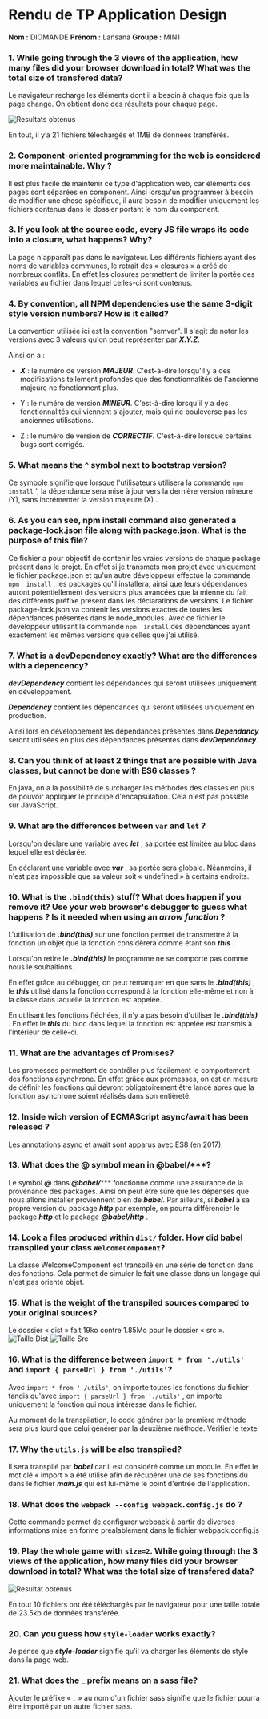 # Rendu de TP Application Design

**Nom :** DIOMANDE
**Prénom :** Lansana
**Groupe :**  MIN1



### 1.  While going through the 3 views of the application, how many files did your browser download in total? What was the total size of transfered data?
Le navigateur recharge les éléments dont il a besoin à chaque fois que la page change. On obtient donc des résultats pour chaque page.

![Resultats obtenus](./reponse1.png)



En tout, il y’a 21 fichiers téléchargés et 1MB de données transférés.


### 2.  Component-oriented programming for the web is considered **more maintainable**. Why ?

Il est plus facile de maintenir ce type d'application web, car éléments des pages sont séparées en component. Ainsi lorsqu'un programmer à besoin de modifier une chose spécifique, il aura besoin de modifier uniquement les fichiers contenus dans le dossier portant le nom du component.


### 3.  If you look at the source code, every JS file wraps its code into a closure, what happens? Why?

La page n'apparaît pas dans le navigateur. Les différents fichiers ayant des noms de variables communes, le retrait des « closures » a créé de nombreux conflits. En effet les closures permettent de limiter la portée des variables au fichier dans lequel celles-ci sont contenus.

### 4.  By convention, all NPM dependencies use the same 3-digit style version numbers? How is it called?

La convention utilisée ici est la convention "semver". Il s'agit de noter les versions avec  3 valeurs  qu'on peut représenter par  ***X.Y.Z***.

Ainsi on a :

- ***X*** : le numéro de version ***MAJEUR***. C'est-à-dire lorsqu'il y a des modifications tellement profondes que des fonctionnalités de l'ancienne majeure ne fonctionnent plus.

- Y : le numéro de version ***MINEUR***. C'est-à-dire lorsqu'il y a des fonctionnalités qui viennent s'ajouter, mais qui ne bouleverse pas les anciennes utilisations.

- Z : le numéro de version de ***CORRECTIF***. C'est-à-dire lorsque certains bugs sont corrigés.


### 5.  What means the `^` symbol next to bootstrap version?
Ce symbole signifie que lorsque l'utilisateurs utilisera la commande `npm  install` ', la dépendance sera mise à jour vers la dernière version mineure (Y), sans incrémenter la version majeure (X) .

### 6.  As you can see, npm install command also generated a package-lock.json file along with package.json. What is the purpose of this file?

Ce fichier a pour objectif de contenir les vraies versions de chaque package présent dans le projet. En effet si je transmets mon projet avec uniquement le fichier package.json et qu'un autre développeur effectue la commande `npm  install` , les packages qu'il installera, ainsi que leurs dépendances auront potentiellement des versions plus avancées que la mienne du fait des différents préfixe présent dans les déclarations de versions. Le fichier package-lock.json va contenir les versions exactes de toutes les dépendances présentes dans le node_modules. Avec ce fichier le développeur utilisant la commande  `npm  install`  des dépendances ayant exactement les mêmes versions que celles que j'ai utilisé.

### 7. What is a devDependency exactly? What are the differences with a depencency?
***devDependency***  contient les dépendances qui seront utilisées uniquement en développement.

***Dependency***  contient les dépendances qui seront utilisées uniquement en production.

Ainsi lors en développement les dépendances présentes dans  ***Dependancy***  seront utilisées en plus des dépendances présentes dans  ***devDependancy***.


### 8. Can you think of at least 2 things that are possible with Java classes, but cannot be done with ES6 classes ?

En java, on a la possibilité de surcharger les méthodes des classes en plus de pouvoir appliquer le principe d'encapsulation. Cela n'est pas possible sur JavaScript.

### 9.  What are the differences between `var` and `let`  ?

Lorsqu'on déclare une variable avec ***let*** , sa portée est limitée au bloc dans lequel elle est déclarée.

En déclarant une variable avec ***var*** , sa portée sera globale. Néanmoins, il n'est pas impossible que sa valeur soit «  undefined  » à certains endroits.


### 10.   What is the `.bind(this)` stuff? What does happen if you remove it? Use your web browser's debugger to guess what happens ? Is it needed when using an _arrow function_ ?

L'utilisation de ***.bind(this)***  sur une fonction permet de transmettre à la fonction un objet que la fonction considèrera comme étant son ***this*** .

Lorsqu'on retire le  ***.bind(this)***  le programme ne se comporte pas comme nous le souhaitions.

En effet grâce au  débugger,  on peut remarquer en que sans le  ***.bind(this)*** , le ***this***  utilisé dans la fonction correspond à la fonction elle-même et non à la classe dans laquelle la fonction  est appelée.

En utilisant les fonctions fléchées, il n'y a pas besoin d'utiliser le ***.bind(this)*** . En effet le ***this***  du bloc dans lequel la fonction  est appelée  est transmis à l'intérieur de celle-ci.



### 11. What are the advantages of Promises?
Les promesses permettent de contrôler plus facilement le comportement des fonctions asynchrone. En effet grâce aux promesses, on est en mesure de définir les fonctions qui devront obligatoirement être lancé après que la fonction asynchrone soient réalisés dans son entièreté.

### 12. Inside wich version of ECMAScript async/await has been released ?
Les annotations async et await sont apparus avec ES8 (en 2017).



### 13.  What  does  the @ symbol  mean in @babel/***?

Le symbol ***@***  dans ***@babel/****** fonctionne comme une assurance de la provenance des packages. Ainsi on peut être sûre que les dépenses que nous allons installer proviennent bien de ***babel***. Par ailleurs, si ***babel*** à sa propre version du package ***http*** par exemple, on pourra différencier le package ***http*** et le package ***@babel/http*** .

### 14. Look a files produced within `dist/` folder. How did babel transpiled your class `WelcomeComponent`?

La classe WelcomeComponent est transpilé en une série de fonction dans des fonctions. Cela permet de simuler le fait une classe dans un langage qui n'est pas orienté objet.

### 15. What is the weight of the transpiled sources compared to your original sources?

Le dossier « dist » fait 19ko contre 1.85Mo pour le dossier « src ».
![Taille Dist](./tailleDist.png)
![Taille Src](./tailleSrc.png)



### 16. What is the difference between `import * from './utils'` and `import { parseUrl } from './utils'`?

Avec `import * from './utils'`, on importe toutes les fonctions du fichier tandis qu'avec `import { parseUrl } from './utils'` , on importe uniquement la fonction qui  nous intéresse dans  le fichier.

Au moment de la  transpilation,  le code générer par la première méthode sera plus lourd que celui générer par la deuxième méthode. Vérifier le texte


### 17. Why the `utils.js` will be also transpiled?

Il sera transpilé par ***babel***  car il est considéré comme un module. En effet le mot clé « import » a été utilisé afin de récupérer une de ses fonctions du dans le fichier ***main.js*** qui est lui-même le point d'entrée de l'application.

### 18. What does the `webpack --config webpack.config.js` do ?

Cette commande permet de configurer webpack à partir de diverses informations mise en forme préalablement dans le fichier webpack.config.js

### 19.  Play the whole game with `size=2`. While going through the 3 views of the application, how many files did your browser download in total? What was the total size of transfered data?

![Resultat obtenus](./reponse19.png)


En tout 10 fichiers ont été téléchargés par le navigateur pour une taille totale de 23.5kb de données transférée.


### 20. Can you guess how `style-loader` works exactly?

Je pense que ***style-loader*** signifie qu’il va charger les éléments de style dans la page web.

### 21. What does the _ prefix means on a sass file?
Ajouter le préfixe « _ » au nom d'un fichier sass signifie que le fichier pourra être importé par un autre fichier sass.
